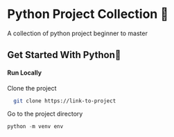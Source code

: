 # Python Project Collection 📝  
A collection of python project beginner to master

## Get Started With Python🚀 
#### Run Locally  

Clone the project  

~~~bash  
  git clone https://link-to-project
~~~

Go to the project directory  

```Python
python -m venv env
```